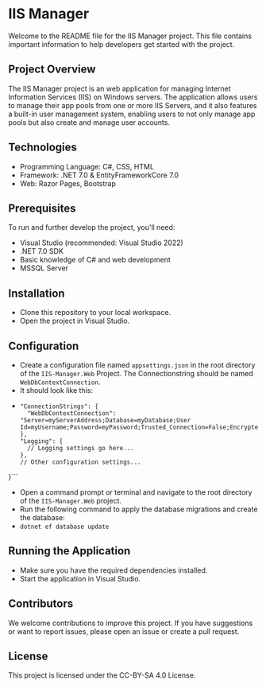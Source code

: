# IIS Manager 
Welcome to the README file for the IIS Manager project. This file contains important information to help developers get started with the project.

## Project Overview
The IIS Manager project is an web application for managing Internet Information Services (IIS) on Windows servers. The application allows users to manage their app pools from one or more IIS Servers, and it also features a built-in user management system, enabling users to not only manage app pools but also create and manage user accounts.

## Technologies
- Programming Language: C#, CSS, HTML
- Framework: .NET 7.0 & EntityFrameworkCore 7.0
- Web: Razor Pages, Bootstrap
## Prerequisites
To run and further develop the project, you'll need:

- Visual Studio (recommended: Visual Studio 2022)
- .NET 7.0 SDK
- Basic knowledge of C# and web development
- MSSQL Server
## Installation
- Clone this repository to your local workspace.
- Open the project in Visual Studio.
## Configuration
- Create a configuration file named `appsettings.json` in the root directory of the `IIS-Manager.Web` Project. The Connectionstring should be named `WebDbContextConnection`.
- It should look like this:
- ```{
  "ConnectionStrings": {
    "WebDbContextConnection": "Server=myServerAddress;Database=myDatabase;User Id=myUsername;Password=myPassword;Trusted_Connection=False;Encrypted=False;"
  },
  "Logging": {
    // Logging settings go here...
  },
  // Other configuration settings...
}```
- Open a command prompt or terminal and navigate to the root directory of the `IIS-Manager.Web` project.
- Run the following command to apply the database migrations and create the database:
- `dotnet ef database update`
## Running the Application
- Make sure you have the required dependencies installed.
- Start the application in Visual Studio.
## Contributors
We welcome contributions to improve this project. If you have suggestions or want to report issues, please open an issue or create a pull request.

## License
This project is licensed under the CC-BY-SA 4.0 License.

